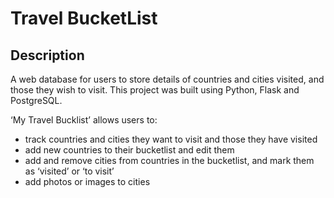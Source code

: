 # Travel BucketList

## Description
A web database for users to store details of countries and cities visited, and those they wish to visit.
This project was built using Python, Flask and PostgreSQL. 

‘My Travel Bucklist’ allows users to:
- track countries and cities they want to visit and those they have visited
- add new countries to their bucketlist and edit them
- add and remove cities from countries in the bucketlist, and mark them as ‘visited’ or ‘to visit’
- add photos or images to cities


<!-- you should add a readme, it should contain the following -->
<!-- 1. context to the program, what is this, when did you do it, what are the technoglies used/what is needed to run the app-->
<!-- 2. some screen shots of the app, even better a youtube video, even even better host it online but that's like a whole project of it's own -->
<!-- 3. a _STEP_ by _STEP_ guide on how to get the app running-->
<!-- 4. add a seed  file so if someone wants to checkout your app they have some data to work with-->
